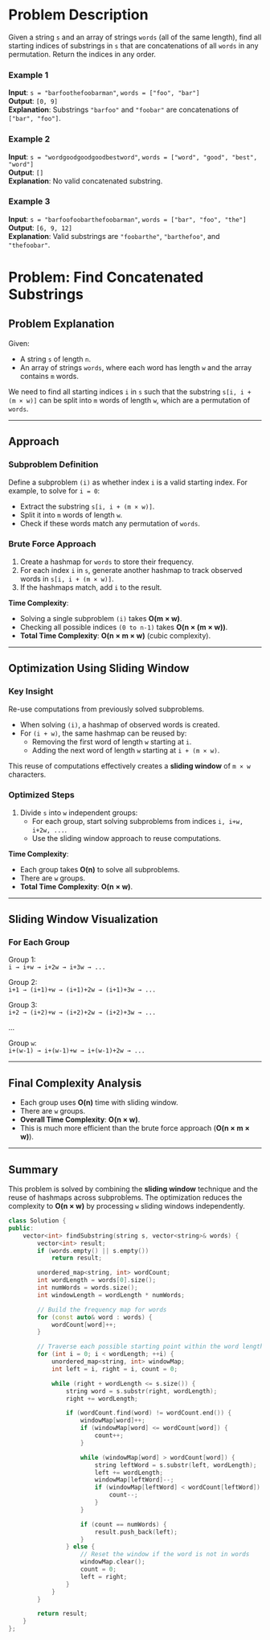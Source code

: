 # Problem Description

Given a string `s` and an array of strings `words` (all of the same length), find all starting indices of substrings in `s` that are concatenations of all `words` in any permutation. Return the indices in any order.

### Example 1
**Input**: `s = "barfoothefoobarman"`, `words = ["foo", "bar"]`  
**Output**: `[0, 9]`  
**Explanation**: Substrings `"barfoo"` and `"foobar"` are concatenations of `["bar", "foo"]`.

### Example 2
**Input**: `s = "wordgoodgoodgoodbestword"`, `words = ["word", "good", "best", "word"]`  
**Output**: `[]`  
**Explanation**: No valid concatenated substring.

### Example 3
**Input**: `s = "barfoofoobarthefoobarman"`, `words = ["bar", "foo", "the"]`  
**Output**: `[6, 9, 12]`  
**Explanation**: Valid substrings are `"foobarthe"`, `"barthefoo"`, and `"thefoobar"`.





# Problem: Find Concatenated Substrings

## Problem Explanation

Given:  
- A string `s` of length `n`.  
- An array of strings `words`, where each word has length `w` and the array contains `m` words.  

We need to find all starting indices `i` in `s` such that the substring `s[i, i + (m × w)]` can be split into `m` words of length `w`, which are a permutation of `words`.  

---

## Approach

### Subproblem Definition
Define a subproblem `(i)` as whether index `i` is a valid starting index. For example, to solve for `i = 0`:  
- Extract the substring `s[i, i + (m × w)]`.  
- Split it into `m` words of length `w`.  
- Check if these words match any permutation of `words`.  

### Brute Force Approach
1. Create a hashmap for `words` to store their frequency.  
2. For each index `i` in `s`, generate another hashmap to track observed words in `s[i, i + (m × w)]`.  
3. If the hashmaps match, add `i` to the result.  

**Time Complexity**:  
- Solving a single subproblem `(i)` takes **O(m × w)**.  
- Checking all possible indices `(0 to n-1)` takes **O(n × (m × w))**.  
- **Total Time Complexity**: **O(n × m × w)** (cubic complexity).

---

## Optimization Using Sliding Window

### Key Insight
Re-use computations from previously solved subproblems.  
- When solving `(i)`, a hashmap of observed words is created.  
- For `(i + w)`, the same hashmap can be reused by:  
  - Removing the first word of length `w` starting at `i`.  
  - Adding the next word of length `w` starting at `i + (m × w)`.  

This reuse of computations effectively creates a **sliding window** of `m × w` characters.

### Optimized Steps
1. Divide `s` into `w` independent groups:  
   - For each group, start solving subproblems from indices `i, i+w, i+2w, ...`.  
   - Use the sliding window approach to reuse computations.  

**Time Complexity**:  
- Each group takes **O(n)** to solve all subproblems.  
- There are `w` groups.  
- **Total Time Complexity**: **O(n × w)**.

---

## Sliding Window Visualization
### For Each Group
Group 1:  
`i → i+w → i+2w → i+3w → ...`  

Group 2:  
`i+1 → (i+1)+w → (i+1)+2w → (i+1)+3w → ...`  

Group 3:  
`i+2 → (i+2)+w → (i+2)+2w → (i+2)+3w → ...`  

...

Group `w`:  
`i+(w-1) → i+(w-1)+w → i+(w-1)+2w → ...`  

---

## Final Complexity Analysis
- Each group uses **O(n)** time with sliding window.  
- There are `w` groups.  
- **Overall Time Complexity**: **O(n × w)**.  
- This is much more efficient than the brute force approach (**O(n × m × w)**).

---

## Summary
This problem is solved by combining the **sliding window** technique and the reuse of hashmaps across subproblems. The optimization reduces the complexity to **O(n × w)** by processing `w` sliding windows independently.



```c++
class Solution {
public:
    vector<int> findSubstring(string s, vector<string>& words) {
        vector<int> result;
        if (words.empty() || s.empty())
            return result;

        unordered_map<string, int> wordCount;
        int wordLength = words[0].size();
        int numWords = words.size();
        int windowLength = wordLength * numWords;

        // Build the frequency map for words
        for (const auto& word : words) {
            wordCount[word]++;
        }

        // Traverse each possible starting point within the word length
        for (int i = 0; i < wordLength; ++i) {
            unordered_map<string, int> windowMap;
            int left = i, right = i, count = 0;

            while (right + wordLength <= s.size()) {
                string word = s.substr(right, wordLength);
                right += wordLength;

                if (wordCount.find(word) != wordCount.end()) {
                    windowMap[word]++;
                    if (windowMap[word] <= wordCount[word]) {
                        count++;
                    }

                    while (windowMap[word] > wordCount[word]) {
                        string leftWord = s.substr(left, wordLength);
                        left += wordLength;
                        windowMap[leftWord]--;
                        if (windowMap[leftWord] < wordCount[leftWord]) {
                            count--;
                        }
                    }

                    if (count == numWords) {
                        result.push_back(left);
                    }
                } else {
                    // Reset the window if the word is not in words
                    windowMap.clear();
                    count = 0;
                    left = right;
                }
            }
        }

        return result;
    }
};
```